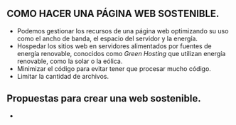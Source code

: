 ## COMO HACER UNA PÁGINA WEB SOSTENIBLE.

- Podemos gestionar los recursos de una página web optimizando su uso como el ancho de banda, el espacio del servidor y la energía. 
- Hospedar los sitios web en servidores alimentados por fuentes de energía renovable, conocidos como *Green Hosting* que utilizan energía renovable, como la solar o la eólica.
- Minimizar el código para evitar tener que procesar mucho código.
- Limitar la cantidad de archivos.


## Propuestas para crear una web sostenible.
-
